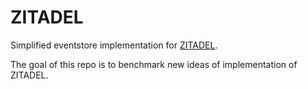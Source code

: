 # ZITADEL

Simplified eventstore implementation for [ZITADEL](https://github.com/zitadel/zitadel).

The goal of this repo is to benchmark new ideas of implementation of ZITADEL.